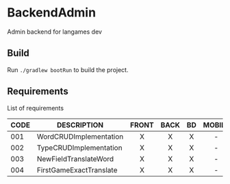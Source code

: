 # BackendAdmin
Admin backend for langames dev

## Build

Run `./gradlew bootRun` to build the project.

## Requirements

List of requirements

|CODE|DESCRIPTION|FRONT|BACK|BD |MOBILE|BRANCH|
|----|-----------|:---:|:--:|:-:|:----:|:----:|
|001|WordCRUDImplementation|X|X|X|-||
|002|TypeCRUDImplementation|X|X|X|-||
|003|NewFieldTranslateWord|X|X|X|-||
|004|FirstGameExactTranslate|X|X|X|-|004_FirstGameExactTranslate|
